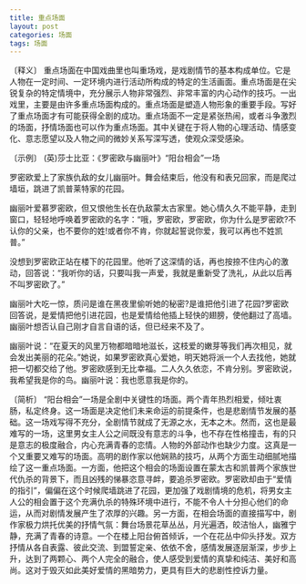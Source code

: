 ```yaml
---
title: 重点场面
layout: post
categories: 场面
tags: 场面
---
```


〔释义〕 重点场面在中国戏曲里也叫重场戏，是戏剧情节的基本构成单位。它是人物在一定时间、一定环境内进行活动所构成的特定的生活画面。重点场面是在尖锐复杂的特定情境中，充分展示人物非常强烈、非常丰富的内心动作的技巧。一出戏里，主要是由许多重点场面构成的。重点场面是塑造人物形象的重要手段。写好了重点场面才有可能获得全剧的成功。重点场面不一定是紧张热闹，或者斗争激烈的场面，抒情场面也可以作为重点场面。其中关键在于将人物的心理活动、情感变化、意志愿望以及人物之间的微妙关系写深写透，使观众深受感染。

〔示例〕 (英)莎士比亚：《罗密欧与幽丽叶》“阳台相会”一场

罗密欧爱上了家族仇敌的女儿幽丽叶。舞会结束后，他没有和表兄回家，而是爬过墙垣，跳进了凯普莱特家的花园。

幽丽叶爱慕罗密欧，但又恨他生长在仇敌蒙太古家里。她心情久久不能平静，走到窗口，轻轻地呼唤着罗密欧的名字：“哦，罗密欧，罗密欧，你为什么是罗密欧?不认你的父亲，也不要你的姓!或者你不肯，你就起誓说你爱，我可以再也不姓凯普。”

没想到罗密欧正站在楼下的花园里。他听了这深情的话，再也按捺不住内心的激动，回答说：“我听你的话，只要叫我一声爱，我就是重新受了洗礼，从此以后再不叫罗密欧了。”

幽丽叶大吃一惊，质问是谁在黑夜里偷听她的秘密?是谁把他引进了花园?罗密欧回答说，是爱情把他引进花园，也是爱情给他插上轻快的翅膀，使他翻过了高墙。幽丽叶想否认自己刚才自言自语的话，但已经来不及了。

幽丽叶说：“在夏天的风里万物都暗暗地滋长，这枝爱的嫩芽等我们再次相见，就会发出美丽的花朵。”她说，如果罗密欧真心爱她，明天她将派一个人去找他，她就把一切都交给了他。罗密欧感到无比幸福。二人久久依恋，不肯分别。罗密欧说，我希望我是你的鸟。幽丽叶说：我也愿意我是你的。

〔简析〕 “阳台相会”一场是全剧中关键性的场面。两个青年热烈相爱，倾吐衷肠，私定终身。这一场面是决定他们未来命运的前提条件，也是悲剧情节发展的基础。这一场戏写得不充分，全剧情节就成了无源之水，无本之木。然而，这也是最难写的一场，这里男女主人公之间既没有意志的斗争，也不存在性格撞击，有的只是意志的极度融合，内心充满青春的恋情。人物的外部动作也缺少力度。这真是一个又重要又难写的场面。高明的剧作家以他娴熟的技巧，从两个方面生动细腻地描绘了这一重点场面。一方面，他把这个相会的场面设置在蒙太古和凯普两个家族世代仇杀的背景下，而且凶残的悌暴恣意寻衅，要追杀罗密欧。罗密欧却由于“爱情的指引”，偏偏在这个时候爬墙跳进了花园，更加强了戏剧情境的危机，将男女主人公的相会置于这个充满仇杀的特殊环境中进行，不能不令人十分担心他们的命运，从而对剧情发展产生了浓厚的兴趣。另一方面，在相会场面的直接描写中，剧作家极力烘托优美的抒情气氛：舞台场景花草丛丛，月光遍洒，皎洁怡人，幽雅宁静，充满了青春的诗意。一个在楼上阳台俯首倾诉，一个在花丛中仰头抒发。双方抒情从各自表露、彼此交流、到盟誓定亲、依依不舍，感情发展逐层渐深，步步上升，达到了两颗心、两个人完全的融合，使人感受到爱情的真挚和纯洁、美好和高尚。这对于毁灭如此美好爱情的黑暗势力，更具有巨大的悲剧性控诉力量。 